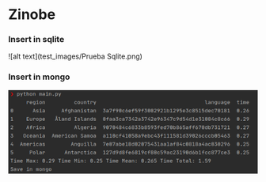 # Zinobe

### Insert in sqlite
![alt text](test_images/Prueba Sqlite.png)


### Insert in mongo
![alt text](test_images/Prueba_mongo.jpg)
